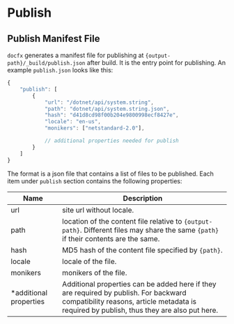 # Publish

## Publish Manifest File

`docfx` generates a manifest file for publishing at `{output-path}/_build/publish.json` after build. It is the entry point for publishing. An example `publish.json` looks like this:

```javascript
{
    "publish": [
        {
            "url": "/dotnet/api/system.string",
            "path": "dotnet/api/system.string.json",
            "hash": "d41d8cd98f00b204e9800998ecf8427e",
            "locale": "en-us",
            "monikers": ["netstandard-2.0"],

            // additional properties needed for publish
        }
    ]
}
```

The format is a json file that contains a list of files to be published. Each item under `publish` section contains the following properties:

Name        | Description
------------|-----------------
url         | site url without locale.
path        | location of the content file relative to `{output-path}`. Different files may share the same `{path}` if their contents are the same.
hash        | MD5 hash of the content file specified by `{path}`.
locale      | locale of the file.
monikers    | monikers of the file.
*additional properties | Additional properties can be added here if they are required by publish. For backward compatibility reasons, article metadata is required by publish, thus they are also put here.
